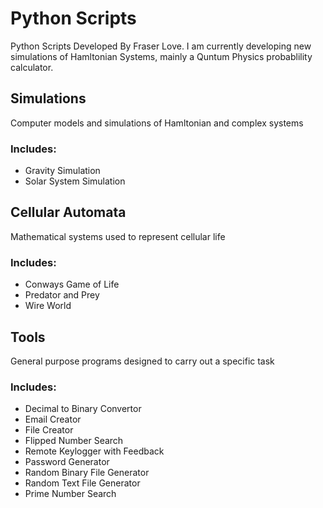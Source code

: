 # Python Scripts
Python Scripts Developed By Fraser Love. I am currently developing new simulations of Hamltonian Systems, mainly a Quntum Physics probablility calculator.

## Simulations
Computer models and simulations of Hamltonian and complex systems
  
### Includes:

- Gravity Simulation
- Solar System Simulation
   
## Cellular Automata
Mathematical systems used to represent cellular life
  
### Includes:

- Conways Game of Life
- Predator and Prey
- Wire World
    
## Tools
General purpose programs designed to carry out a specific task
  
### Includes:

- Decimal to Binary Convertor
- Email Creator
- File Creator
- Flipped Number Search
- Remote Keylogger with Feedback
- Password Generator
- Random Binary File Generator
- Random Text File Generator
- Prime Number Search
   
